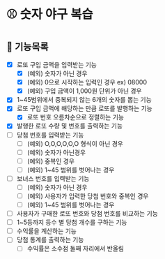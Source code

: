 # ⚾️ 숫자 야구 복습

## 🐾 기능목록

- [x] 로또 구입 금액을 입력받는 기능
  - [x] (예외) 숫자가 아닌 경우
  - [x] (예외) 0으로 시작하는 입력인 경우 ex) 08000
  - [x] (예외) 구입 금액이 1,000원 단위가 아닌 경우
- [x] 1~45범위에서 중복되지 않는 6개의 숫자를 뽑는 기능
- [x] 로또 구입 금액에 해당하는 만큼 로또를 발행하는 기능
  - [x] 로또 번호 오름차순으로 정렬하는 기능
- [x] 발행한 로또 수량 및 번호를 출력하는 기능
- [ ] 당첨 번호를 입력받는 기능
  - [ ] (예외) O,O,O,O,O,O 형식이 아닌 경우
  - [ ] (예외) 숫자가 아닌경우
  - [ ] (예외) 중복인 경우
  - [ ] (예외) 1~45 범위를 벗어나는 경우
- [ ] 보너스 번호를 입력받는 기능
  - [ ] (예외) 숫자가 아닌 경우
  - [ ] (예외) 사용자가 입력한 당첨 번호와 중복인 경우
  - [ ] (예외) 1~45 범위를 벗어나는 경우
- [ ] 사용자가 구매한 로또 번호와 당첨 번호를 비교하는 기능
- [ ] 1~5등까지 등수 별 당첨 개수를 구하는 기능
- [ ] 수익률을 계산하는 기능
- [ ] 당첨 통계를 출력하는 기능
  - [ ] 수익률은 소수점 둘째 자리에서 반올림
